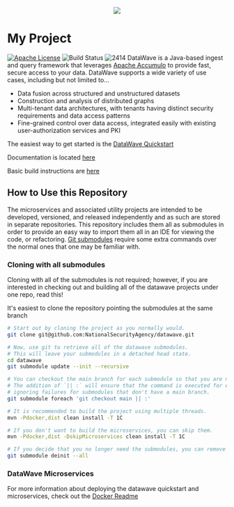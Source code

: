 <p align="center">
   <img src="datawave-readme.png" />
</p>

# My Project

[![Apache License][li]][ll] ![Build Status](https://github.com/NationalSecurityAgency/datawave/actions/workflows/tests.yml/badge.svg)
![2414](https://github.com/NationalSecurityAgency/datawave/actions/workflows/tests.yml/badge.svg?branch=task%2FGITHUB-2414&event=push)
DataWave is a Java-based ingest and query framework that leverages [Apache Accumulo](http://accumulo.apache.org/) to provide fast, secure access to your data. DataWave supports a wide variety of use cases, including but not limited to...

* Data fusion across structured and unstructured datasets
* Construction and analysis of distributed graphs
* Multi-tenant data architectures, with tenants having distinct security requirements and data access patterns
* Fine-grained control over data access, integrated easily with existing user-authorization services and PKI

The easiest way to get started is the [DataWave Quickstart](https://code.nsa.gov/datawave/docs/quickstart)

Documentation is located [here](https://code.nsa.gov/datawave/docs/)

Basic build instructions are [here](BUILDME.md)

## How to Use this Repository

The microservices and associated utility projects are intended to be
developed, versioned, and released independently and as such are stored
in separate repositories. This repository includes them all as submodules
in order to provide an easy way to import them all in an IDE for viewing
the code, or refactoring. [Git submodules](https://git-scm.com/book/en/v2/Git-Tools-Submodules)
require some extra commands over the normal ones that one may be familiar
with.

### Cloning with all submodules
Cloning with all of the submodules is not required; however, if you are interested in checking 
out and building all of the datawave projects under one repo, read this!

It's easiest to clone the repository pointing the submodules at the same branch
```bash
# Start out by cloning the project as you normally would.
git clone git@github.com:NationalSecurityAgency/datawave.git

# Now, use git to retrieve all of the datawave submodules.
# This will leave your submodules in a detached head state.
cd datawave
git submodule update --init --recursive

# You can checkout the main branch for each submodule so that you are no longer in a detached head state.
# The addition of `|| :` will ensure that the command is executed for each submodule, 
# ignoring failures for submodules that don't have a main branch.
git submodule foreach 'git checkout main || :'

# It is recommended to build the project using multiple threads.
mvn -Pdocker,dist clean install -T 1C

# If you don't want to build the microservices, you can skip them.
mvn -Pdocker,dist -DskipMicroservices clean install -T 1C

# If you decide that you no longer need the submodules, you can remove them.
git submodule deinit --all
```

### DataWave Microservices

For more information about deploying the datawave quickstart and microservices, check out the [Docker Readme](docker/README.md#usage)

[li]: http://img.shields.io/badge/license-ASL-blue.svg
[ll]: https://www.apache.org/licenses/LICENSE-2.0
